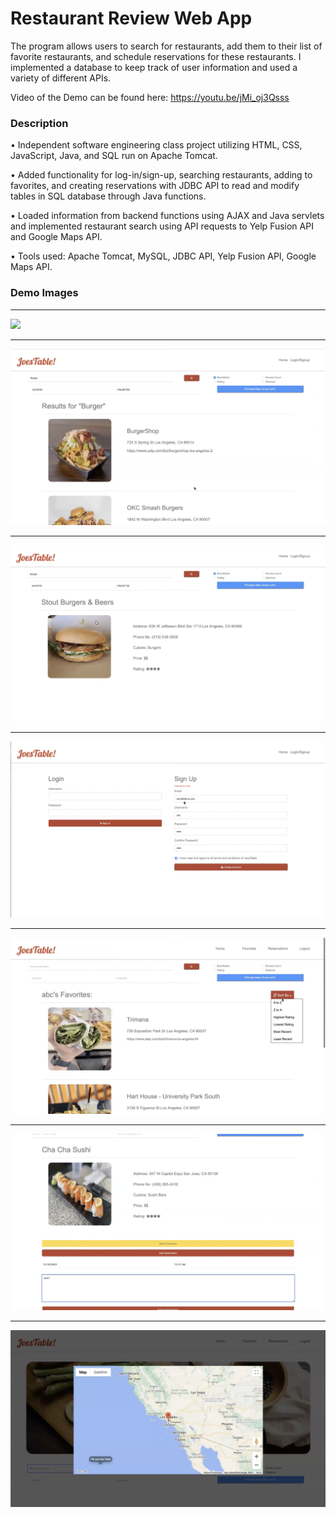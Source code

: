 <h1>Restaurant Review Web App</h1>
The program allows users to search for restaurants, add them to their list of favorite restaurants, and schedule reservations for these restaurants. I implemented a database to keep track of user information and used a variety of different APIs.

Video of the Demo can be found here: https://youtu.be/jMi_oj3Qsss 

<h3>Description</h3>

•	Independent software engineering class project utilizing HTML, CSS, JavaScript, Java, and SQL run on Apache Tomcat.

•	Added functionality for log-in/sign-up, searching restaurants, adding to favorites, and creating reservations with JDBC API to read and modify tables in SQL database through Java functions. 

•	Loaded information from backend functions using AJAX and Java servlets and implemented restaurant search using API requests to Yelp Fusion API and Google Maps API.

•	Tools used: Apache Tomcat, MySQL, JDBC API, Yelp Fusion API, Google Maps API.
<h3>Demo Images</h3>
<hr>
<img src="demo_imgs/sample0.png"/>
<hr>
<img src="demo_imgs/sample1.png"/>
<hr>
<img src="demo_imgs/sample2.png"/>
<hr>
<img src="demo_imgs/sample3.png"/>
<hr>
<img src="demo_imgs/sample4.png"/>
<hr>
<img src="demo_imgs/sample5.png"/>
<hr>
<img src="demo_imgs/sample6.png"/>
